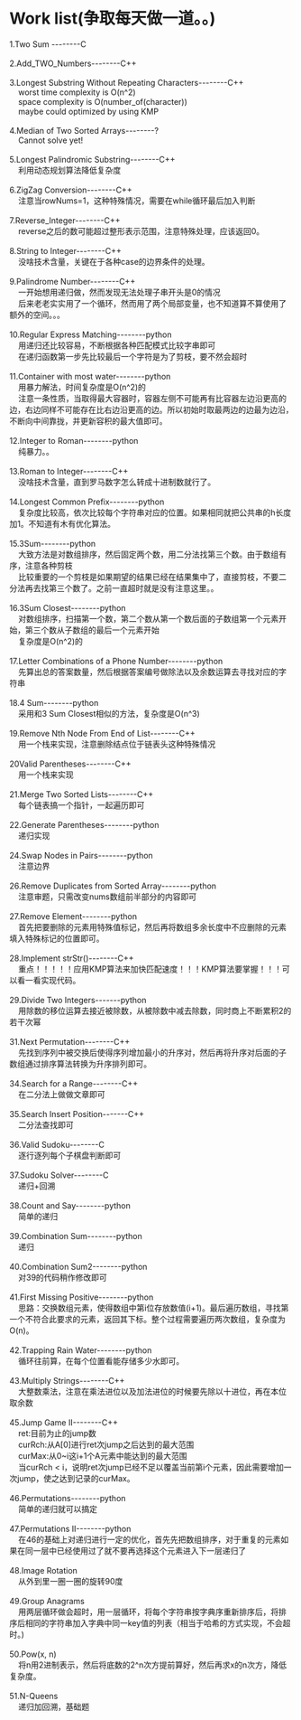 Work list(争取每天做一道。。)
===================

1.Two Sum --------C<br /><br />
2.Add_TWO_Numbers--------C++<br /><br />
3.Longest Substring Without Repeating Characters--------C++<br />
&nbsp;&nbsp;&nbsp;&nbsp;worst time complexity is O(n^2)<br />
&nbsp;&nbsp;&nbsp;&nbsp;space complexity is O(number_of(character))<br />
&nbsp;&nbsp;&nbsp;&nbsp;maybe could optimized by using KMP<br /><br />
4.Median of Two Sorted Arrays--------?<br />
&nbsp;&nbsp;&nbsp;&nbsp;Cannot solve yet!<br /><br />
5.Longest Palindromic Substring--------C++<br />
&nbsp;&nbsp;&nbsp;&nbsp;利用动态规划算法降低复杂度<br /><br />
6.ZigZag Conversion--------C++<br />
&nbsp;&nbsp;&nbsp;&nbsp;注意当rowNums=1，这种特殊情况，需要在while循环最后加入判断<br /><br />
7.Reverse_Integer--------C++<br />
&nbsp;&nbsp;&nbsp;&nbsp;reverse之后的数可能超过整形表示范围，注意特殊处理，应该返回0。<br /><br />
8.String to Integer--------C++<br />
&nbsp;&nbsp;&nbsp;&nbsp;没啥技术含量，关键在于各种case的边界条件的处理。<br /><br />
9.Palindrome Number--------C++<br />
&nbsp;&nbsp;&nbsp;&nbsp;一开始想用递归做，然而发现无法处理子串开头是0的情况<br />
&nbsp;&nbsp;&nbsp;&nbsp;后来老老实实用了一个循环，然而用了两个局部变量，也不知道算不算使用了额外的空间。。。<br /><br />
10.Regular Express Matching--------python<br />
&nbsp;&nbsp;&nbsp;&nbsp;用递归还比较容易，不断根据各种匹配模式比较字串即可<br />
&nbsp;&nbsp;&nbsp;&nbsp;在递归函数第一步先比较最后一个字符是为了剪枝，要不然会超时<br /><br />
11.Container with most water--------python<br />
&nbsp;&nbsp;&nbsp;&nbsp;用暴力解法，时间复杂度是O(n^2)的<br />
&nbsp;&nbsp;&nbsp;&nbsp;注意一条性质，当取得最大容器时，容器左侧不可能再有比容器左边沿更高的边，右边同样不可能存在比右边沿更高的边。所以初始时取最两边的边最为边沿，不断向中间靠拢，并更新容积的最大值即可。<br /><br />
12.Integer to Roman--------python<br />
&nbsp;&nbsp;&nbsp;&nbsp;纯暴力。。<br /><br />
13.Roman to Integer--------C++<br />
&nbsp;&nbsp;&nbsp;&nbsp;没啥技术含量，直到罗马数字怎么转成十进制数就行了。<br /><br />
14.Longest Common Prefix--------python<br />
&nbsp;&nbsp;&nbsp;&nbsp;复杂度比较高，依次比较每个字符串对应的位置。如果相同就把公共串的h长度加1。不知道有木有优化算法。<br /><br />
15.3Sum--------python<br />
&nbsp;&nbsp;&nbsp;&nbsp;大致方法是对数组排序，然后固定两个数，用二分法找第三个数。由于数组有序，注意各种剪枝<br />
&nbsp;&nbsp;&nbsp;&nbsp;比较重要的一个剪枝是如果期望的结果已经在结果集中了，直接剪枝，不要二分法再去找第三个数了。之前一直超时就是没有注意这里。。<br /><br />
16.3Sum Closest--------python<br />
&nbsp;&nbsp;&nbsp;&nbsp;对数组排序，扫描第一个数，第二个数从第一个数后面的子数组第一个元素开始，第三个数从子数组的最后一个元素开始<br />
&nbsp;&nbsp;&nbsp;&nbsp;复杂度是O(n^2)的<br /><br />
17.Letter Combinations of a Phone Number--------python<br />
&nbsp;&nbsp;&nbsp;&nbsp;先算出总的答案数量，然后根据答案编号做除法以及余数运算去寻找对应的字符串<br /><br />
18.4 Sum--------python<br />
&nbsp;&nbsp;&nbsp;&nbsp;采用和3 Sum Closest相似的方法，复杂度是O(n^3)<br /><br />
19.Remove Nth Node From End of List--------C++<br/>
&nbsp;&nbsp;&nbsp;&nbsp;用一个栈来实现，注意删除结点位于链表头这种特殊情况<br /><br />
20Valid Parentheses--------C++<br/>
&nbsp;&nbsp;&nbsp;&nbsp;用一个栈来实现<br/><br/>
21.Merge Two Sorted Lists--------C++<br/>
&nbsp;&nbsp;&nbsp;&nbsp;每个链表搞一个指针，一起遍历即可<br/><br/>
22.Generate Parentheses--------python<br/>
&nbsp;&nbsp;&nbsp;&nbsp;递归实现<br/><br/>
24.Swap Nodes in Pairs--------python<br/>
&nbsp;&nbsp;&nbsp;&nbsp;注意边界<br/><br/>
26.Remove Duplicates from Sorted Array--------python<br/>
&nbsp;&nbsp;&nbsp;&nbsp;注意审题，只需改变nums数组前半部分的内容即可<br/><br/>
27.Remove Element--------python<br/>
&nbsp;&nbsp;&nbsp;&nbsp;首先把要删除的元素用特殊值标记，然后再将数组多余长度中不应删除的元素填入特殊标记的位置即可。<br/><br/>
28.Implement strStr()--------C++<br/>
&nbsp;&nbsp;&nbsp;&nbsp;重点！！！！！应用KMP算法来加快匹配速度！！！KMP算法要掌握！！！可以看一看实现代码。<br/><br/>
29.Divide Two Integers-------python<br/>
&nbsp;&nbsp;&nbsp;&nbsp;用除数的移位运算去接近被除数，从被除数中减去除数，同时商上不断累积2的若干次幂<br/><br/>
31.Next Permutation--------C++<br/>
&nbsp;&nbsp;&nbsp;&nbsp;先找到序列中被交换后使得序列增加最小的升序对，然后再将升序对后面的子数组通过排序算法转换为升序排列即可。<br/><br/>
34.Search for a Range--------C++<br/>
&nbsp;&nbsp;&nbsp;&nbsp;在二分法上做做文章即可<br/><br/>
35.Search Insert Position-------C++<br/>
&nbsp;&nbsp;&nbsp;&nbsp;二分法查找即可<br/><br/>
36.Valid Sudoku--------C<br/>
&nbsp;&nbsp;&nbsp;&nbsp;逐行逐列每个子棋盘判断即可<br/><br/>
37.Sudoku Solver--------C<br/>
&nbsp;&nbsp;&nbsp;&nbsp;递归+回溯<br/><br/>
38.Count and Say--------python<br/>
&nbsp;&nbsp;&nbsp;&nbsp;简单的递归<br/><br/>
39.Combination Sum--------python<br/>
&nbsp;&nbsp;&nbsp;&nbsp;递归<br/><br/>
40.Combination Sum2--------python<br/>
&nbsp;&nbsp;&nbsp;&nbsp;对39的代码稍作修改即可<br/><br/>
41.First Missing Positive--------python<br/>
&nbsp;&nbsp;&nbsp;&nbsp;思路：交换数组元素，使得数组中第i位存放数值(i+1)。最后遍历数组，寻找第一个不符合此要求的元素，返回其下标。整个过程需要遍历两次数组，复杂度为O(n)。<br/><br/>
42.Trapping Rain Water--------python<br/>
&nbsp;&nbsp;&nbsp;&nbsp;循环往前算，在每个位置看能存储多少水即可。<br/><br/>
43.Multiply Strings--------C++<br/>
&nbsp;&nbsp;&nbsp;&nbsp;大整数乘法，注意在乘法进位以及加法进位的时候要先除以十进位，再在本位取余数<br/><br/>
45.Jump Game II--------C++<br/>
&nbsp;&nbsp;&nbsp;&nbsp;ret:目前为止的jump数<br/>
&nbsp;&nbsp;&nbsp;&nbsp;curRch:从A[0]进行ret次jump之后达到的最大范围<br/>
&nbsp;&nbsp;&nbsp;&nbsp;curMax:从0~i这i+1个A元素中能达到的最大范围<br/>
&nbsp;&nbsp;&nbsp;&nbsp;当curRch < i，说明ret次jump已经不足以覆盖当前第i个元素，因此需要增加一次jump，使之达到记录的curMax。<br/><br/>
46.Permutations--------python<br/>
&nbsp;&nbsp;&nbsp;&nbsp;简单的递归就可以搞定<br/><br/>
47.Permutations II--------python<br/>
&nbsp;&nbsp;&nbsp;&nbsp;在46的基础上对递归进行一定的优化，首先先把数组排序，对于重复的元素如果在同一层中已经使用过了就不要再选择这个元素进入下一层递归了<br/><br/>
48.Image Rotation<br/>
&nbsp;&nbsp;&nbsp;&nbsp;从外到里一圈一圈的旋转90度<br/><br/>
49.Group Anagrams<br/>
&nbsp;&nbsp;&nbsp;&nbsp;用两层循环做会超时，用一层循环，将每个字符串按字典序重新排序后，将排序后相同的字符串加入字典中同一key值的列表（相当于哈希的方式实现，不会超时。)<br/><br/>
50.Pow(x, n)<br/>
&nbsp;&nbsp;&nbsp;&nbsp;将n用2进制表示，然后将底数的2^n次方提前算好，然后再求x的n次方，降低复杂度。<br/><br/>
51.N-Queens<br/>
&nbsp;&nbsp;&nbsp;&nbsp;递归加回溯，基础题<br/><br/>
